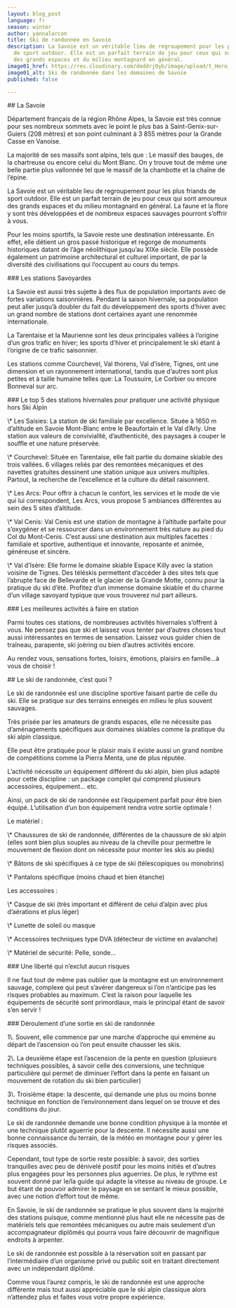 ```yaml
---
layout: blog_post
language: fr
season: winter
author: yannalarcon
title: Ski de randonnée en Savoie
description: La Savoie est un véritable lieu de regroupement pour les plus friands
  de sport outdoor. Elle est un parfait terrain de jeu pour ceux qui sont amoureux
  des grands espaces et du milieu montagnard en général.
image01_href: https://res.cloudinary.com/deddrj0yb/image/upload/t_Hero_under_TopNav/v1638883533/website/winter/Randonne-montagne-seul_ahg2x8.jpg
image01_alt: Ski de randonnée dans les domaines de Savoie
published: false

---
```

\## La Savoie

Département français de la région Rhône Alpes, la Savoie est très connue pour ses nombreux sommets avec le point le plus bas à Saint-Genix-sur-Guiers (208 mètres) et son point culminant à 3 855 mètres pour la Grande Casse en Vanoise.

La majorité de ses massifs sont alpins, tels que : Le massif des bauges, de la chartreuse ou encore celui du Mont Blanc. On y trouve tout de même une belle partie plus vallonnée tel que le massif de la chambotte et la chaîne de l’épine.

La Savoie est un véritable lieu de regroupement pour les plus friands de sport outdoor. Elle est un parfait terrain de jeu pour ceux qui sont amoureux des grands espaces et du milieu montagnard en général. La faune et la flore y sont très développées et de nombreux espaces sauvages pourront s’offrir à vous.

Pour les moins sportifs, la Savoie reste une destination intéressante. En effet, elle détient un gros passé historique et regorge de monuments historiques datant de l’âge néolithique jusqu’au XIXe siècle. Elle possède également un patrimoine architectural et culturel important, de par la diversité des civilisations qui l’occupent au cours du temps.

\### Les stations Savoyardes

La Savoie est aussi très sujette à des flux de population importants avec de fortes variations saisonnières. Pendant la saison hivernale, sa population peut aller jusqu’à doubler du fait du développement des sports d’hiver avec un grand nombre de stations dont certaines ayant une renommée internationale.

La Tarentaise et la Maurienne sont les deux principales vallées à l’origine d’un gros trafic en hiver; les sports d’hiver et principalement le ski étant à l’origine de ce trafic saisonnier.

Les stations comme Courchevel, Val thorens, Val d’isère, Tignes, ont une dimension et un rayonnement international, tandis que d’autres sont plus petites et à taille humaine telles que: La Toussuire, Le Corbier ou encore Bonneval sur arc.

\### Le top 5 des stations hivernales pour pratiquer une activité physique hors Ski Alpin

\\* Les Saisies: La station de ski familiale par excellence. Située à 1650 m d’altitude en Savoie Mont-Blanc entre le Beaufortain et le Val d’Arly. Une station aux valeurs de convivialité, d’authenticité, des paysages à couper le souffle et une nature préservée.

\\* Courchevel: Située en Tarentaise, elle fait partie du domaine skiable des trois vallées. 6 villages reliés par des remontées mécaniques et des navettes gratuites dessinent une station unique aux univers multiples. Partout, la recherche de l’excellence et la culture du détail raisonnent.

\\* Les Arcs: Pour offrir à chacun le confort, les services et le mode de vie qui lui correspondent, Les Arcs, vous propose 5 ambiances différentes au sein des 5 sites d’altitude.

\\* Val Cenis: Val Cenis est une station de montagne à l’altitude parfaite pour s’oxygéner et se ressourcer dans un environnement très nature au pied du Col du Mont-Cenis. C’est aussi une destination aux multiples facettes : familiale et sportive, authentique et innovante, reposante et animée, généreuse et sincère.

\\* Val d’Isère: Elle forme le domaine skiable Espace Killy avec la station voisine de Tignes. Des téléskis permettent d’accéder à des sites tels que l’abrupte face de Bellevarde et le glacier de la Grande Motte, connu pour la pratique du ski d’été. Profitez d’un immense domaine skiable et du charme d’un village savoyard typique que vous trouverez nul part ailleurs.

\### Les meilleures activités à faire en station

Parmi toutes ces stations, de nombreuses activités hivernales s’offrent à vous. Ne pensez pas que ski et laissez vous tenter par d’autres choses tout aussi intéressantes en termes de sensation. Laissez vous guider chien de traîneau, parapente, ski joëring ou bien d’autres activités encore.  

Au rendez vous, sensations fortes, loisirs, émotions, plaisirs en famille…à vous de choisir !

\## Le ski de randonnée, c’est quoi ?

Le ski de randonnée est une discipline sportive faisant partie de celle du ski. Elle se pratique sur des terrains enneigés en milieu le plus souvent sauvages.  

Très prisée par les amateurs de grands espaces, elle ne nécessite pas d’aménagements spécifiques aux domaines skiables comme la pratique du ski alpin classique.

Elle peut être pratiquée pour le plaisir mais il existe aussi un grand nombre de compétitions comme la Pierra Menta, une de plus réputée.

L’activité nécessite un équipement différent du ski alpin, bien plus adapté pour cette discipline : un package complet qui comprend plusieurs accessoires, équipement… etc.

Ainsi, un pack de ski de randonnée est l’équipement parfait pour être bien équipé. L’utilisation d’un bon équipement rendra votre sortie optimale !

Le matériel :  

\\* Chaussures de ski de randonnée, différentes de la chaussure de ski alpin (elles sont bien plus souples au niveau de la cheville pour permettre le mouvement de flexion dont on nécessite pour monter les skis au pieds)  

\\* Bâtons de ski spécifiques à ce type de ski (télescopiques ou monobrins)  

\\* Pantalons spécifique (moins chaud et bien étanche)  

Les accessoires :  

\\* Casque de ski (très important et différent de celui d’alpin avec plus d’aérations et plus léger)  

\\* Lunette de soleil ou masque  

\\* Accessoires techniques type DVA (détecteur de victime en avalanche)  

\\* Matériel de sécurité: Pelle, sonde…

\### Une liberté qui n’exclut aucun risques

Il ne faut tout de même pas oublier que la montagne est un environnement sauvage, complexe qui peut s’avérer dangereux si l’on n’anticipe pas les risques probables au maximum. C’est la raison pour laquelle les équipements de sécurité sont primordiaux, mais le principal étant de savoir s’en servir !

\### Déroulement d’une sortie en ski de randonnée

1\\. Souvent, elle commence par une marche d’approche qui emmène au départ de l’ascension où l’on peut ensuite chausser les skis.

2\\. La deuxième étape est l’ascension de la pente en question (plusieurs techniques possibles, à savoir celle des conversions, une technique particulière qui permet de diminuer l’effort dans la pente en faisant un mouvement de rotation du ski bien particulier)

3\\. Troisième étape: la descente, qui demande une plus ou moins bonne technique en fonction de l’environnement dans lequel on se trouve et des conditions du jour.  

Le ski de randonnée demande une bonne condition physique à la montée et une technique plutôt aguerrie pour la descente. Il nécessite aussi une bonne connaissance du terrain, de la météo en montagne pour y gérer les risques associés.

Cependant, tout type de sortie reste possible: à savoir, des sorties tranquilles avec peu de dénivelé positif pour les moins initiés et d’autres plus engagées pour les personnes plus aguerries. De plus, le rythme est souvent donné par le/la guide qui adapte la vitesse au niveau de groupe. Le but étant de pouvoir admirer le paysage en se sentant le mieux possible, avec une notion d’effort tout de même.

En Savoie, le ski de randonnée se pratique le plus souvent dans la majorité des stations puisque, comme mentionné plus haut elle ne nécessite pas de matériels tels que remontées mécaniques ou autre mais seulement d’un accompagnateur diplômés qui pourra vous faire découvrir de magnifique endroits à arpenter.

Le ski de randonnée est possible à la réservation soit en passant par l’intermédiaire d’un organisme privé ou public soit en traitant directement avec un indépendant diplômé.

Comme vous l’aurez compris, le ski de randonnée est une approche différente mais tout aussi appréciable que le ski alpin classique alors n’attendez plus et faites vous votre propre expérience.